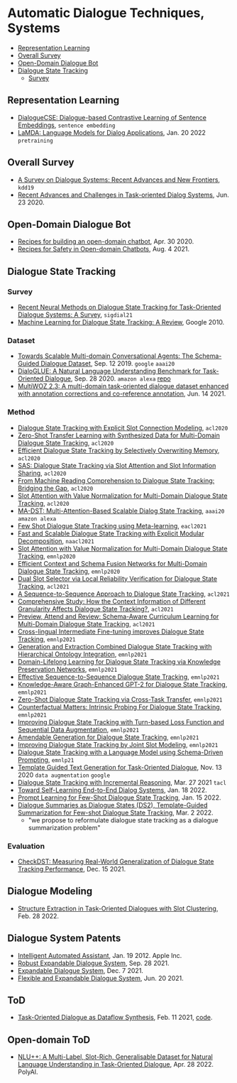 
# Automatic Dialogue Techniques, Systems

- [Representation Learning](#representation-learning)
- [Overall Survey](#overall-survey)
- [Open-Domain Dialogue Bot](#open-domain-dialogue-bot)
- [Dialogue State Tracking](#dialogue-state-tracking)
  - [Survey](#survey)

## Representation Learning

- [DialogueCSE: Dialogue-based Contrastive Learning of Sentence Embeddings](https://arxiv.org/pdf/2109.12599.pdf), `sentence embedding`
- [LaMDA: Language Models for Dialog Applications](https://arxiv.org/pdf/2201.08239.pdf), Jan. 20 2022 `pretraining`

## Overall Survey

- [A Survey on Dialogue Systems: Recent Advances and New Frontiers](https://www.kdd.org/exploration_files/19-2-Article3.pdf), `kdd19`
- [Recent Advances and Challenges in Task-oriented Dialog Systems](https://arxiv.org/pdf/2003.07490.pdf), Jun. 23 2020.

## Open-Domain Dialogue Bot

- [Recipes for building an open-domain chatbot](https://arxiv.org/pdf/2004.13637.pdf), Apr. 30 2020.
- [Recipes for Safety in Open-domain Chatbots](https://arxiv.org/pdf/2010.07079.pdf), Aug. 4 2021.


## Dialogue State Tracking

### Survey

- [Recent Neural Methods on Dialogue State Tracking for Task-Oriented Dialogue Systems: A Survey](https://aclanthology.org/2021.sigdial-1.25.pdf), `sigdial21`
- [Machine Learning for Dialogue State Tracking: A Review](https://static.googleusercontent.com/media/research.google.com/en//pubs/archive/44018.pdf), Google 2010.

### Dataset

- [Towards Scalable Multi-domain Conversational Agents: The Schema-Guided Dialogue Dataset](https://arxiv.org/abs/1909.05855), Sep. 12 2019. `google` `aaai20`
- [DialoGLUE: A Natural Language Understanding Benchmark for Task-Oriented Dialogue](https://arxiv.org/abs/2009.13570), Sep. 28 2020. `amazon alexa` [repo](https://github.com/alexa/dialoglue)
- [MultiWOZ 2.3: A multi-domain task-oriented dialogue dataset enhanced with annotation corrections and co-reference annotation](https://arxiv.org/pdf/2010.05594.pdf), Jun. 14 2021.


### Method

- [Dialogue State Tracking with Explicit Slot Connection Modeling](https://aclanthology.org/2020.acl-main.5/), `acl2020`
- [Zero-Shot Transfer Learning with Synthesized Data for Multi-Domain Dialogue State Tracking](https://aclanthology.org/2020.acl-main.12/), `acl2020`
- [Efficient Dialogue State Tracking by Selectively Overwriting Memory](https://aclanthology.org/2020.acl-main.53/), `acl2020`
- [SAS: Dialogue State Tracking via Slot Attention and Slot Information Sharing](https://aclanthology.org/2020.acl-main.567/), `acl2020`
- [From Machine Reading Comprehension to Dialogue State Tracking: Bridging the Gap](https://aclanthology.org/2020.nlp4convai-1.10/), `acl2020`
- [Slot Attention with Value Normalization for Multi-Domain Dialogue State Tracking](https://aclanthology.org/2020.emnlp-main.243/), `acl2020`
- [MA-DST: Multi-Attention-Based Scalable Dialog State Tracking](https://arxiv.org/abs/2002.08898), `aaai20` `amazon alexa`
- [Few Shot Dialogue State Tracking using Meta-learning](https://aclanthology.org/2021.eacl-main.148/), `eacl2021`
- [Fast and Scalable Dialogue State Tracking with Explicit Modular Decomposition](https://aclanthology.org/events/naacl-2021/), `naacl2021`
- [Slot Attention with Value Normalization for Multi-Domain Dialogue State Tracking](https://aclanthology.org/2020.emnlp-main.243.pdf), `emnlp2020`
- [Efficient Context and Schema Fusion Networks for Multi-Domain Dialogue State Tracking](https://aclanthology.org/2020.findings-emnlp.68.pdf), `emnlp2020`
- [Dual Slot Selector via Local Reliability Verification for Dialogue State Tracking](https://aclanthology.org/2021.acl-long.12/), `acl2021`
- [A Sequence-to-Sequence Approach to Dialogue State Tracking](https://aclanthology.org/2021.acl-long.135/), `acl2021`
- [Comprehensive Study: How the Context Information of Different Granularity Affects Dialogue State Tracking?](https://aclanthology.org/2021.acl-long.193/), `acl2021`
- [Preview, Attend and Review: Schema-Aware Curriculum Learning for Multi-Domain Dialogue State Tracking](https://aclanthology.org/2021.acl-short.111/), `acl2021`
- [Cross-lingual Intermediate Fine-tuning improves Dialogue State Tracking](https://aclanthology.org/2021.emnlp-main.87/), `emnlp2021`
- [Generation and Extraction Combined Dialogue State Tracking with Hierarchical Ontology Integration](https://aclanthology.org/2021.emnlp-main.171/), `emnlp2021`
- [Domain-Lifelong Learning for Dialogue State Tracking via Knowledge Preservation Networks](https://aclanthology.org/2021.emnlp-main.176/), `emnlp2021`
- [Effective Sequence-to-Sequence Dialogue State Tracking](https://aclanthology.org/2021.emnlp-main.593/), `emnlp2021`
- [Knowledge-Aware Graph-Enhanced GPT-2 for Dialogue State Tracking](https://aclanthology.org/2021.emnlp-main.620/), `emnlp2021`
- [Zero-Shot Dialogue State Tracking via Cross-Task Transfer](https://aclanthology.org/2021.emnlp-main.622/), `emnlp2021`
- [Counterfactual Matters: Intrinsic Probing For Dialogue State Tracking](https://aclanthology.org/2021.eancs-1.1/), `emnlp2021`
- [Improving Dialogue State Tracking with Turn-based Loss Function and Sequential Data Augmentation](https://aclanthology.org/2021.findings-emnlp.144/), `emnlp2021`
- [Amendable Generation for Dialogue State Tracking](https://aclanthology.org/2021.nlp4convai-1.8/), `emnlp2021`
- [Improving Dialogue State Tracking by Joint Slot Modeling](https://aclanthology.org/2021.nlp4convai-1.15/), `emnlp2021`
- [Dialogue State Tracking with a Language Model using Schema-Driven Prompting](https://aclanthology.org/2021.emnlp-main.404.pdf), `emnlp21`
- [Template Guided Text Generation for Task-Oriented Dialogue](https://arxiv.org/pdf/2004.15006.pdf), Nov. 13 2020 `data augmentation` `google`
- [Dialogue State Tracking with Incremental Reasoning](https://direct.mit.edu/tacl/article/doi/10.1162/tacl_a_00384/101875/Dialogue-State-Tracking-with-Incremental-Reasoning), Mar. 27 2021 `tacl`
- [Toward Self-Learning End-to-End Dialog Systems](https://arxiv.org/pdf/2201.06849.pdf), Jan. 18 2022.
- [Prompt Learning for Few-Shot Dialogue State Tracking](https://arxiv.org/pdf/2201.05780.pdf), Jan. 15 2022.
- [Dialogue Summaries as Dialogue States (DS2), Template-Guided Summarization for Few-shot Dialogue State Tracking](https://arxiv.org/pdf/2203.01552.pdf), Mar. 2 2022.
  - "we propose to reformulate dialogue state tracking as a dialogue summarization problem"

### Evaluation

- [CheckDST: Measuring Real-World Generalization of Dialogue State Tracking Performance](https://arxiv.org/pdf/2112.08321.pdf), Dec. 15 2021.

## Dialogue Modeling

- [Structure Extraction in Task-Oriented Dialogues with Slot Clustering](https://arxiv.org/pdf/2203.00073.pdf), Feb. 28 2022.

## Dialogue System Patents

- [Intelligent Automated Assistant](https://patentimages.storage.googleapis.com/5d/2b/0e/08f5a9dd745178/US20120016678A1.pdf), Jan. 19 2012. Apple Inc.
- [Robust Expandable Dialogue System](https://patentimages.storage.googleapis.com/a6/e3/40/9a3432243875d0/US11132499.pdf), Sep. 28 2021.
- [Expandable Dialogue System](https://patentimages.storage.googleapis.com/83/8d/f6/c37579aeb79d13/US11195516.pdf), Dec. 7 2021.
- [Flexible and Expandable Dialogue System](https://patentimages.storage.googleapis.com/86/25/99/9f5ddd2b24f446/US11069340.pdf), Jun. 20 2021.


## ToD

- [Task-Oriented Dialogue as Dataflow Synthesis](https://arxiv.org/pdf/2009.11423.pdf), Feb. 11 2021, [code](https://github.com/microsoft/task_oriented_dialogue_as_dataflow_synthesis).

## Open-domain ToD

- [NLU++: A Multi-Label, Slot-Rich, Generalisable Dataset for Natural Language Understanding in Task-Oriented Dialogue](https://arxiv.org/pdf/2204.13021.pdf), Apr. 28 2022. PolyAI.
